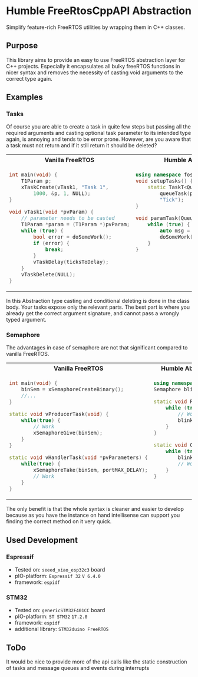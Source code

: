 # Humble FreeRtosCppAPI Abstraction

Simplify feature-rich FreeRTOS utilities by wrapping them in C++ classes.

## Purpose

This library aims to provide an easy to use FreeRTOS abstraction layer for C++ projects.
Especially it encapsulates all bulky freeRTOS functions in nicer syntax and removes
the necessity of casting void arguments to the correct type again.

## Examples

### Tasks

Of course you are able to create a task in quite few steps but passing all the required arguments
and casting optional task parameter to its intended type again, is annoying and tends to be error prone.
However, are you aware that a task must not return and if it still return it should be deleted?


<table>
<tr> <th>Vanilla FreeRTOS</th> <th>Humble Abstraction</th></tr> 
<tr>
<td style="vertical-align: top"> 

```c++
int main(void) {
    T1Param p;
    xTaskCreate(vTask1, "Task 1", 
        1000, &p, 1, NULL);
}

void vTask1(void *pvParam) {
    // parameter needs to be casted
    T1Param *param = (T1Param *)pvParam;
    while (true) {
        bool error = doSomeWork();
        if (error) {
            break;
        }
        vTaskDelay(ticksToDelay);
    }
    vTaskDelete(NULL);
}
```
</td>
<td style="vertical-align: top"> 

```c++
using namespace fos;
void setupTasks() {
    static TaskT<Queue<TxMsg> &> 
        queueTask(paramTask, txQueue, 
        "Tick");
}

void paramTask(Queue<TxMsg> &queue) {
    while (true) {
        auto msg = queue.dequeue(); 
        doSomeWork(msg);
    }
}
```
</td>
</tr>
</table>

In this Abstraction type casting and conditional deleting is done in the class body.
Your tasks expose only the relevant parts.
The best part is where you already get the correct argument signature, and cannot pass a wrongly typed argument.

### Semaphore

The advantages in case of semaphore are not that significant compared to vanilla FreeRTOS.

<table>
<tr> <th>Vanilla FreeRTOS</th> <th>Humble Abstraction</th></tr> <tr>
<td style="vertical-align: top"> 

```c++
int main(void) {
    binSem = xSemaphoreCreateBinary();
    //...
}

static void vProducerTask(void) {
    while(true) {
        // Work
        xSemaphoreGive(binSem);
    }
}

static void vHandlerTask(void *pvParameters) {
    while(true) {
        xSemaphoreTake(binSem, portMAX_DELAY);
        // Work
    }
}
```
</td>
<td style="vertical-align: top"> 

```c++
using namespace fos;
Semaphore blinkSem;

static void Producer() {
    while (true) {
        // Work
        blinkSem.give();
    }
}

static void Consumer() {
    while (true) {
        blinkSem.take();
        // Work
    }
}
```
</td>
</tr>
</table>

The only benefit is that the whole syntax is cleaner and easier to develop because as you have the instance on hand intellisense can support you finding the correct method on it very quick.

## Used Development

### Espressif

- Tested on: `seeed_xiao_esp32c3` board
- pIO-platform: `Espressif 32` `V 6.4.0`
- framework: `espidf`

### STM32

- Tested on: `genericSTM32F401CC` board
- pIO-platform: `ST STM32` `17.2.0`
- framework: `espidf` 
- additional library: `STM32duino FreeRTOS`


## ToDo

It would be nice to provide more of the api calls like the static construction of tasks and message queues and events during interrupts